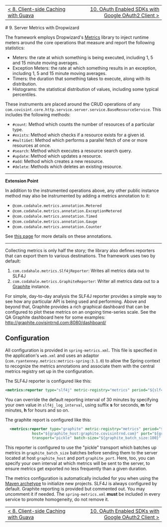 <table>
  <tr>
    <td><a href="guava">&lt; 8. Client-side Caching with Guava</a></td>
    <td align="right"><a href="oauth-client">10. OAuth Enabled SDKs with Google OAuth2 Client &gt;</a></td>
  </tr>
</table>
# 9. Server Metrics with Dropwizard

The framework employs Dropwizard's [Metrics](https://dropwizard.github.io/metrics/3.1.0/) library to inject runtime meters around the core operations that measure and report the following statistics:

* Meters: the rate at which something is being executed, including 1, 5 and 15 minute moving averages.
* Exception Meters: the rate at which something results in an exception, including 1, 5 and 15 minute moving averages.
* Timers: the duration that something takes to execute, along with its distribution.
* Histograms: the statistical distribution of values, including some typical percentiles.

These instruments are placed around the CRUD operations of any ```com.covisint.core.http.service.server.service.BaseResourceService```.  This includes the following methods:

* ```#count```: Method which counts the number of resources of a particular type.
* ```#exists```: Method which checks if a resource exists for a given id.
* ```#multiGet```: Method which performs a parallel fetch of one or more resources at once.
* ```#search```: Method which executes a resource search query.
* ```#update```: Method which updates a resource.
* ```#add```: Method which creates a new resource.
* ```#delete```: Methods which deletes an existing resource.

***
__Extension Point__
    
In addition to the instrumented operations above, any other public instance method may also be instrumented by adding a metrics annotation to it:

* ```@com.codahale.metrics.annotation.Metered```
* ```@com.codahale.metrics.annotation.ExceptionMetered```
* ```@com.codahale.metrics.annotation.Timed```
* ```@com.codahale.metrics.annotation.Gauge```
* ```@com.codahale.metrics.annotation.Counter```

See [this page](https://dropwizard.github.io/metrics/3.1.0/getting-started/) for more details on these annotations.
***

Collecting metrics is only half the story; the library also defines reporters that can export them to various destinations.  The framework uses two by default:

1. ```com.codahale.metrics.Slf4jReporter```: Writes all metrics data out to SLF4J
2. ```com.codahale.metrics.GraphiteReporter```: Writer all metrics data out to a [Graphite](http://graphite.wikidot.com/) instance.

For simple, day-to-day analysis the SLF4J reporter provides a simple way to see how any particular API is being used and performing.  Above and beyond that, Graphite provides a rich graphical dashboard that can be configured to plot these metrics on an ongoing time-series scale.  See the QA Graphite dashboard here for some examples: http://graphite.covisintrnd.com:8080/dashboard/

## Configuration

All configuration is provided in ```spring-metrics.xml```.  This file is specified in the application's ```web.xml``` and uses an adaptor (```com.ryantenney.metrics:metrics-spring:3.1.0```) to allow the Spring context to recognize the metrics annotations and associate them with the central metrics registry set up in the configuration.

The SLF4J reporter is configured like this:

```xml
<metrics:reporter type="slf4j" metric-registry="metrics" period="${slf4j_log_interval:30m}" />
```

You can override the default reporting interval of 30 minutes by specifying your own value in ```slf4j_log_interval```, using suffix __s__ for seconds, __m__ for minutes, __h__ for hours and so on.

The graphite report is configured like this:

```xml
  <metrics:reporter type="graphite" metric-registry="metrics" period="${graphite_log_interval:15s}"
            host="${graphite_host:graphite.covisintrnd.com}" port="${graphite_port:2004}" 
            transport="pickle" batch-size="${graphite_batch_size:100}" />
```

This reporter is configured to use the "pickle" transport which batches up metrics in ```graphite_batch_size``` batches before sending them to the server located at host ```graphite_host``` and port ```graphite_port```.  Here, too, you can specify your own interval at which metrics will be sent to the server, to ensure metrics get exported no less frequently than a given duration.

The metrics configuration is automatically included for you when using the [Maven archetype](quickstart) to initialize new projects.  SLF4J is always configured by default.  Graphite reporting is provided but commented out.  You may uncomment it if needed.  The ```spring-metrics.xml``` __must__ be included in every service to promote homogeneity, do not remove it.

<table>
  <tr>
    <td><a href="guava">&lt; 8. Client-side Caching with Guava</a></td>
    <td align="right"><a href="oauth-client">10. OAuth Enabled SDKs with Google OAuth2 Client &gt;</a></td>
  </tr>
</table>